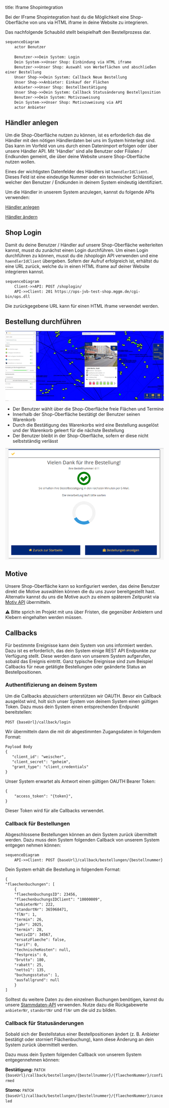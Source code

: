 title: Iframe Shopintegration

Bei der IFrame Shopintegration hast du die Möglichkeit eine Shop-Oberfläche von uns via HTML iframe in deine Website zu integrieren.

Das nachfolgende Schaubild stellt beispielhaft den Bestellprozess dar.

``` mermaid
sequenceDiagram
    actor Benutzer
    
    Benutzer->>Dein System: Login
    Dein System->>Unser Shop: Einbindung via HTML iframe
    Benutzer->>Unser Shop: Auswahl von Werbeflächen und abschließen einer Bestellung
    Unser Shop->>Dein System: Callback Neue Bestellung
    Unser Shop->>Anbieter: Einkauf der Flächen
    Anbieter->>Unser Shop: Bestellbestätigung
    Unser Shop->>Dein System: Callback Statusänderung Bestellposition
    Benutzer->>Dein System: Motivzuweisung
    Dein System->>Unser Shop: Motivzuweisung via API
    actor Anbieter
```

## Händler anlegen

Um die Shop-Oberfläche nutzen zu können, ist es erforderlich das die Händler mit den nötigen Händlerdaten bei uns im System hinterlegt sind. Das kann im Vorfeld von uns durch einen Datenimport erfolgen oder über unsere Händler API. Mit 'Händler' sind alle Benutzer oder Filialen / Endkunden gemeint, die über deine Website unsere Shop-Oberfläche nutzen wollen.

Eines der wichtigsten Datenfelder des Händlers ist ```haendlerIdClient```. Dieses Feld ist eine eindeutige Nummer oder ein technischer Schlüssel, welcher den Benutzer / Endkunden in deinem System eindeutig identifiziert.

Um die Händler in unserem System anzulegen, kannst du folgende APIs verwenden:

[Händler anlegen]([https://](https://apim-jvb-we-prod.developer.azure-api.net/api-details#api=v0&operation=ops-shop-api-v0))

[Händler ändern]([https://](https://apim-jvb-we-prod.developer.azure-api.net/api-details#api=v0&operation=65e6ce5ae271b43a7fb63a5d))


## Shop Login

Damit du deine Benutzer / Händler auf unsere Shop-Oberfläche weiterleiten kannst, musst du zunächst einen Login durchführen. Um einen Login durchführen zu können, musst du die /shoplogin API verwenden und eine ```haendlerIdClient``` übergeben. Sofern der Aufruf erfolgreich ist, erhältst du eine URL zurück, welche du in einen HTML iframe auf deiner Website integrieren kannst.

``` mermaid
sequenceDiagram
    Client->>API: POST /shoplogin/
    API->>Client: 201 https://ops-jvb-test-shop.mggm.de/cgi-bin/ops.dll
```

Die zurückgegebene URL kann für einen HTML iframe verwendet werden.

## Bestellung durchführen

![alt text](shopui.png)

- Der Benutzer wählt über die Shop-Oberfläche freie Flächen und Termine
- Innerhalb der Shop-Oberfläche bestätigt der Benutzer seinen Warenkorb
- Durch die Bestätigung des Warenkorbs wird eine Bestellung ausgelöst und der Warenkorb geleert für die nächste Bestellung
- Der Benutzer bleibt in der Shop-Oberfläche, sofern er diese nicht selbstständig verlässt

![alt text](checkout-done.png)

## Motive

Unsere Shop-Oberfläche kann so konfiguriert werden, das deine Benutzer direkt die Motive auswählen können die du uns zuvor bereitgestellt hast. Alternativ kannst du uns die Motive auch zu einem späterem Zeitpunkt via [Motiv API]([https://](https://apim-jvb-we-prod.developer.azure-api.net/api-details#api=order-api&operation=patch-bestellung)) übermitteln.

:warning: Bitte sprich im Projekt mit uns über Fristen, die  gegenüber Anbietern und Klebern eingehalten werden müssen.

## Callbacks

Für bestimmte Ereignisse kann dein System von uns informiert werden. Dazu ist es erforderlich, das dein System einige REST API Endpunkte zur Verfügung stellt. Diese werden dann von unserem System aufgerufen, sobald das Ereignis eintritt. Ganz typische Ereignisse sind zum Beispiel Callbacks für neue getätigte Bestellungen oder geänderte Status an Bestellpositionen.

### Authentifizierung an deinem System

Um die Callbacks abzusichern unterstützen wir OAUTH. Bevor ein Callback ausgelöst wird, holt sich unser System von deinem System einen gültigen Token. Dazu muss dein System einen entsprechenden Endpunkt bereitstellen:

```POST {baseUrl}/callback/login```

Wir übermitteln dann die mit dir abgestimmten Zugangsdaten in folgendem Format:

```
Payload Body
{
   "client_id": "weischer",
   "client_secret": "geheim",
   "grant_type": "client_credentials"
}
```

Unser System erwartet als Antwort einen gültigen OAUTH Bearer Token:

```
{
    "access_token": "{token}",
}
```

Dieser Token wird für alle Callbacks verwendet.

### Callback für Bestellungen

Abgeschlossene Bestellungen können an dein System zurück übermittelt werden. Dazu muss dein System folgenden Callback von unserem System entgegen nehmen können:

``` mermaid
sequenceDiagram
    API->>Client: POST {baseUrl}/callback/bestellungen/{bestellnummer}
```

Dein System erhält die Bestellung in folgendem Format:

```
{
"flaechenbuchungen": [
    {
    "flaechenbuchungsID": 23456,
    "flaechenbuchungsIDClient": "10000009",
    "anbieterNr": 222,
    "standortNr": 365968471,
    "flNr": 1,
    "termin": 26,
    "jahr": 2025,
    "termin": 28,
    "motivID": 34567,
    "ersatzFlaeche": false,
    "tarif": 0,
    "technischeKosten": null,
    "festpreis": 0,
    "brutto": 180,
    "rabatt": 25,
    "netto1": 135,
    "buchungsstatus": 1,
    "ausfallgrund": null
    }
]
```

Solltest du weitere Daten zu den einzelnen Buchungen benötigen, kannst du unsere [Stammdaten-API](https://apim-jvb-we-prod.developer.azure-api.net/api-details#api=weischer-stammdaten-api-v3&operation=get-api-v3-grossflaechen-search-uid-uid-geschaeftsjahr-geschaeftsjahr) verwenden. Nutze dazu die Rückgabewerte ```anbieterNr```, ```standortNr``` und ```flNr``` um die uid zu bilden.

### Callback für Statusänderungen

Sobald sich der Bestellstatus einer Bestellpositionen ändert (z. B. Anbieter bestätigt oder storniert Flächenbuchung), kann diese Änderung an dein System zurück übermittelt werden.

Dazu muss dein System folgenden Callback von unserem System entgegennehmen können:

__Bestätigung:__
```PATCH {baseUrl}/callback/bestellungen/{bestellnummer}/{flaechenNummer}/confirmed```


__Storno:__
```PATCH {baseUrl}/callback/bestellungen/{bestellnummer}/{flaechenNummer}/canceled```